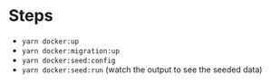 # Steps

- `yarn docker:up`
- `yarn docker:migration:up`
- `yarn docker:seed:config`
- `yarn docker:seed:run` (watch the output to see the seeded data)

